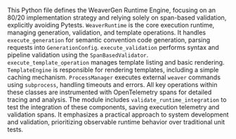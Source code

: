 This Python file defines the WeaverGen Runtime Engine, focusing on an 80/20 implementation strategy and relying solely on span-based validation, explicitly avoiding Pytests.
`WeaverRuntime` is the core execution runtime, managing generation, validation, and template operations.
It handles `execute_generation` for semantic convention code generation, parsing requests into `GenerationConfig`.
`execute_validation` performs syntax and pipeline validation using the `SpanBasedValidator`.
`execute_template_operation` manages template listing and basic rendering.
`TemplateEngine` is responsible for rendering templates, including a simple caching mechanism.
`ProcessManager` executes external `weaver` commands using `subprocess`, handling timeouts and errors.
All key operations within these classes are instrumented with OpenTelemetry spans for detailed tracing and analysis.
The module includes `validate_runtime_integration` to test the integration of these components, saving execution telemetry and validation spans.
It emphasizes a practical approach to system development and validation, prioritizing observable runtime behavior over traditional unit tests.
